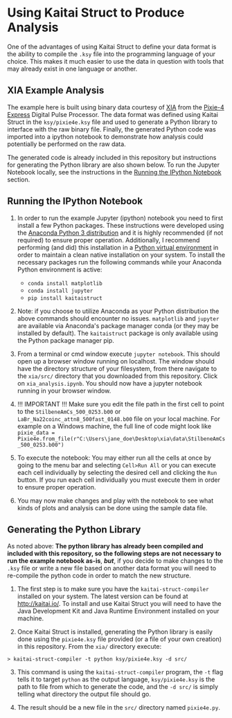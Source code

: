 # Using Kaitai Struct to Produce Analysis

One of the advantages of using Kaitai Struct to define your data format is the ability to compile the `.ksy` file into the programming language of your choice. This makes it much easier to use the data in question with tools that may already exist in one language or another.

## XIA Example Analysis

The example here is built using binary data courtesy of [XIA](https://www.xia.com/) from the [Pixie-4 Express](https://www.xia.com/dgf_pixie-4e.html) Digital Pulse Processor. The data format was defined using Kaitai Struct in the `ksy/pixie4e.ksy` file and used to generate a Python library to interface with the raw binary file. Finally, the generated Python code was imported into a ipython notebook to demonstrate how analysis could potentially be performed on the raw data. 

The generated code is already included in this repository but instructions for generating the Python library are also shown below. To run the Jupyter Notebook locally, see the instructions in the [Running the IPython Notebook](#running-the-ipython-notebook) section.


## Running the IPython Notebook

1. In order to run the example Jupyter (ipython) notebook you need to first install a few Python packages. These instructions were developed using the [Anaconda Python 3 distribution](https://www.anaconda.com/download/) and it is highly recommended (if not required) to ensure proper operation. Additionally, I recommend performing (and did) this installation in a [Python virtual environment](https://conda.io/docs/user-guide/tasks/manage-environments.html) in order to maintain a clean native installation on your system. To install the necessary packages run the following commands while your Anaconda Python environment is active:

    * `conda install matplotlib`
    * `conda install jupyter`
    * `pip install kaitaistruct`

2. Note: if you choose to utilize Anaconda as your Python distribution the above commands should encounter no issues. `matplotlib` and `jupyter` are available via Anaconda's package manager conda (or they may be installed by default). The `kaitaistruct` package is only available using the Python package manager pip.

3. From a terminal or cmd window execute `jupyter notebook`. This should open up a browser window running on localhost. The window should have the directory structure of your filesystem, from there navigate to the `xia/src/` directory that you downloaded from this repository. Click on `xia_analysis.ipynb`. You should now have a jupyter notebook running in your browser window.

4. !!! IMPORTANT !!! Make sure you edit the file path in the first cell to point to the `StilbeneAmCs_500_0253.b00` or `LaBr_Na22coinc_attn8_500fast_0148.b00` file on your local machine. For example on a Windows machine, the full line of code might look like `pixie_data = Pixie4e.from_file(r"C:\Users\jane_doe\Desktop\xia\data\StilbeneAmCs_500_0253.b00")`

5. To execute the notebook: You may either run all the cells at once by going to the menu bar and selecting `Cell>Run All` or you can execute each cell individually by selecting the desired cell and clicking the `Run` button. If you run each cell individually you must execute them in order to ensure proper operation.

6. You may now make changes and play with the notebook to see what kinds of plots and analysis can be done using the sample data file.

## Generating the Python Library

As noted above: **The python library has already been compiled and included with this repository, so the following steps are not necessary to run the example notebook as-is**, **_but_**, if you decide to make changes to the `.ksy` file or write a new file based on another data format you will need to re-compile the python code in order to match the new structure.

1. The first step is to make sure you have the `kaitai-struct-compiler` installed on your system. The latest version can be found at http://kaitai.io/. To install and use Kaitai Struct you will need to have the Java Development Kit and Java Runtime Environment installed on your machine.

2. Once Kaitai Struct is installed, generating the Python library is easily done using the `pixie4e.ksy` file provided (or a file of your own creation) in this repository. From the `xia/` directory execute:

```
> kaitai-struct-compiler -t python ksy/pixie4e.ksy -d src/
```

3. This command is using the `kaitai-struct-compiler` program, the `-t` flag tells it to target `python` as the output language, `ksy/pixie4e.ksy` is the path to file from which to generate the code, and the `-d src/` is simply telling what directory the output file should go. 

4. The result should be a new file in the `src/` directory named `pixie4e.py`.